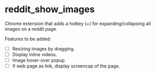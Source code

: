 reddit_show_images
==================

Chrome extension that adds a hotkey (+) for expanding/collapsing all images on a reddit page. 

Features to be added:
- [ ] Resizing images by dragging.
- [ ] Display inline videos.
- [ ] Image hover-over popup
- [ ] If web page as link, display screencap of the page.
